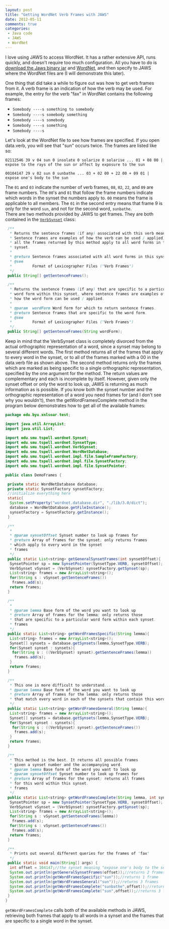 ```yaml
---
layout: post
title: "Getting WordNet Verb Frames with JAWS"
date: 2012-05-11
comments: true
categories:
 - Java code
 - JAWS
 - WordNet
---
```


I love using JAWS to access WordNet. It has a rather extensive API, runs quickly, and doesn't require too much configuration. All you have to do is[ download the Jaws binary jar](http://lyle.smu.edu/~tspell/jaws/index.html) and [WordNet](http://wordnet.princeton.edu/wordnet/download/), and then specify to JAWS where the WordNet files are (I will demonstrate this later).

One thing that did take a while to figure out was how to get verb frames from it. A verb frame is an indication of how the verb may be used. For example, the entry for the verb "fax" in WordNet contains the following frames:

* `Somebody ----s something to somebody`
* `Somebody ----s somebody something`
* `Somebody ----s somebody`
* `Somebody ----s something`
* `Somebody ----s`

Let's look at the WordNet file to see how frames are specified. If you open data.verb, you will see that "sun" occurs twice. The frames are listed like so:

    02112546 39 v 04 sun 0 insolate 0 solarize 0 solarise ... 01 + 08 00 | expose to the rays of the sun or affect by exposure to the sun

    00104147 29 v 02 sun 0 sunbathe ... 03 + 02 00 + 22 00 + 09 01 | expose one's body to the sun

The `01` and `03` indicate the number of verb frames, `08`, `02`, `22`, and `09` are frame numbers. The `00`'s and `01` that follow the frame numbers indicate which words in the synset the numbers apply to. `00` means the frame is applicable to all members. The `01` in the second entry means that frame 9 is only for the word `sun`, and not for the second word, `sunbathe`.<br />There are two methods provided by JAWS to get frames. They are both contained in the [`VerbSynset`](http://lyle.smu.edu/~tspell/jaws/doc/edu/smu/tspell/wordnet/VerbSynset.html) class:

``` java Methods available in VerbSynset for retrieving verb frames
 /**
  * Returns the sentence frames (if any) associated with this verb meaning.
  * Sentence frames are examples of how the verb can be used / applied, and
  * all the frames returned by this method apply to all word forms in the
  * synset.
  *
  * @return Sentence frames associated with all word forms in this synset.
  * @see
  *         Format of Lexicographer Files ("Verb Frames")
  */
 public String[] getSentenceFrames();

 /**
  * Returns the sentence frames (if any) that are specific to a particular
  * word form within this synset, where sentence frames are examples of
  * how the word form can be used / applied.
  *
  * @param  wordForm Word form for which to return sentence frames.
  * @return Sentence frames that are specific to the word form.
  * @see
  *         Format of Lexicographer Files ("Verb Frames")
  */
 public String[] getSentenceFrames(String wordForm);
```

Keep in mind that the VerbSynset class is completely divorced from the actual orthographic representation of a word, since a synset may belong to several different words. The first method returns all of the frames that apply to every word in the synset, or to all of the frames marked with a 00 in the data.verb file as shown above. The second method returns only the frames which are marked as being specific to a single orthographic representation, specified by the one argument for the method. The return values are complementary and each is incomplete by itself. However, given only the synset offset or only the word to look up, JAWS is returning as much information as is possible. If you know both the synset number and the orthographic representation of a word you need frames for (and I don't see why you wouldn't), then the getWordFramesComplete method in the program below demonstrates how to get all of the available frames:

```java Retrieve all available verb frames for a given orthography/synset combination
package edu.byu.xnlsoar.test;

import java.util.ArrayList;
import java.util.List;

import edu.smu.tspell.wordnet.Synset;
import edu.smu.tspell.wordnet.SynsetType;
import edu.smu.tspell.wordnet.VerbSynset;
import edu.smu.tspell.wordnet.WordNetDatabase;
import edu.smu.tspell.wordnet.impl.file.SampleFrameFactory;
import edu.smu.tspell.wordnet.impl.file.SynsetFactory;
import edu.smu.tspell.wordnet.impl.file.SynsetPointer;

public class DemoFrames {

 private static WordNetDatabase database;
 private static SynsetFactory synsetFactory;
 //initialize everything here
 static{
  System.setProperty("wordnet.database.dir", "./lib/3.0/dict");
  database = WordNetDatabase.getFileInstance();
  synsetFactory = SynsetFactory.getInstance();
 }

 /**
  *
  * @param synsetOffset Synset number to look up frames for
  * @return Array of frames for the synset; only returns frames
  * which apply to every word in the synset
  * frames
  */
 public static List<string> getGeneralSynsetFrames(int synsetOffset){
  SynsetPointer sp = new SynsetPointer(SynsetType.VERB, synsetOffset);
  VerbSynset vSynset = (VerbSynset) synsetFactory.getSynset(sp);
  List<string> frames = new ArrayList<string>();
  for(String s : vSynset.getSentenceFrames())
   frames.add(s);
  return frames;
 }

 /**
  *
  * @param lemma Base form of the word you want to look up
  * @return Array of frames for the lemma; only returns those
  * that are specific to a particular word form within each synset.
  * frames
  */
 public static List<string> getWordFramesSpecific(String lemma){
  List<string> frames = new ArrayList<string>();
  Synset[] synsets = database.getSynsets(lemma,SynsetType.VERB);
  for(Synset synset : synsets){
   for(String s : ((VerbSynset) synset).getSentenceFrames(lemma))
    frames.add(s);
  }
  return frames;
 }

 /**
  * This one is more difficult to understand...
  * @param lemma Base form of the word you want to look up
  * @return Array of frames for the lemma; only returns those
  * that match every word in each of the synsets that contain this word.
  */
 public static List<string> getWordFramesGeneral(String lemma){
  List<string> frames = new ArrayList<string>();
  Synset[] synsets = database.getSynsets(lemma,SynsetType.VERB);
  for(Synset synset : synsets){
   for(String s : ((VerbSynset) synset).getSentenceFrames())
    frames.add(s);
  }
  return frames;
 }

 /**
  * This method is the best. It returns all possible frames
  * given a synset number and the accompanying word.
  * @param lemma Base form of the word you want to look up
  * @param synsetOffset Synset number to look up frames for
  * @return Array of frames for the synset; returns all frames
  * for this word within this synset.
  * frames
  */
 public static List<string> getWordFramesComplete(String lemma, int synsetOffset){
  SynsetPointer sp = new SynsetPointer(SynsetType.VERB, synsetOffset);
  VerbSynset vSynset = (VerbSynset) synsetFactory.getSynset(sp);
  List<string> frames = new ArrayList<string>();
  for(String s : vSynset.getSentenceFrames(lemma))
   frames.add(s);
  for(String s : vSynset.getSentenceFrames())
   frames.add(s);
  return frames;
 }

 /**
  * Prints out several different queries for the frames of "fax"
  */
 public static void main(String[] args) {
  int offset = 104147;//the synset meaning "expose one's body to the sun"
  System.out.println(getGeneralSynsetFrames(offset));//returns 2 frames
  System.out.println(getWordFramesSpecific("sun"));//returns 1 frame
  System.out.println(getWordFramesGeneral("sun"));//returns 3 frames
  System.out.println(getWordFramesComplete("sunbathe",offset));//returns 2 frames
  System.out.println(getWordFramesComplete("sun",offset));//returns 3 frames (different from before)
 }
}
```

`getWordFramesComplete` calls both of the available methods in JAWS, retrieving both frames that apply to all words in a synset and the frames that are specific to a single word in the synset.
